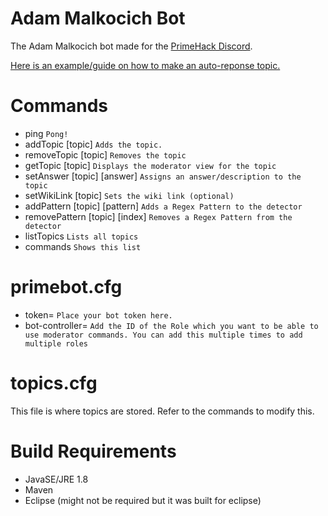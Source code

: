 # Adam Malkocich Bot
The Adam Malkocich bot made for the [PrimeHack Discord](https://discord.gg/hYp5Naz).

[Here is an example/guide on how to make an auto-reponse topic.](https://github.com/SirMangler/PrimeHackBot/wiki/Creating-a-decent-topic.)

# Commands
- ping   `Pong!`
- addTopic [topic] `Adds the topic.`
- removeTopic [topic] `Removes the topic`
- getTopic [topic] `Displays the moderator view for the topic`
- setAnswer [topic] [answer] `Assigns an answer/description to the topic`
- setWikiLink [topic] `Sets the wiki link (optional)`
- addPattern [topic] [pattern] `Adds a Regex Pattern to the detector`
- removePattern [topic] [index] `Removes a Regex Pattern from the detector`
- listTopics `Lists all topics`
- commands `Shows this list`

# primebot.cfg
- token= `Place your bot token here.`
- bot-controller= `Add the ID of the Role which you want to be able to use moderator commands. You can add this multiple times to add multiple roles`

# topics.cfg
This file is where topics are stored. Refer to the commands to modify this.

# Build Requirements
- JavaSE/JRE 1.8
- Maven
- Eclipse (might not be required but it was built for eclipse)
